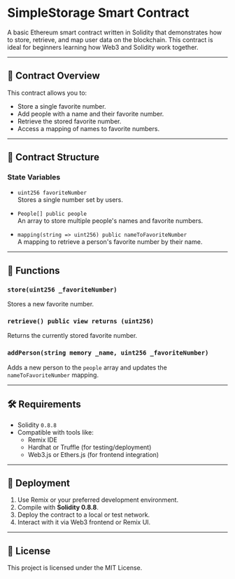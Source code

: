 # SimpleStorage Smart Contract

A basic Ethereum smart contract written in Solidity that demonstrates how to store, retrieve, and map user data on the blockchain. This contract is ideal for beginners learning how Web3 and Solidity work together.

---

## 📜 Contract Overview

This contract allows you to:
- Store a single favorite number.
- Add people with a name and their favorite number.
- Retrieve the stored favorite number.
- Access a mapping of names to favorite numbers.

---

## 🧱 Contract Structure

### State Variables
- `uint256 favoriteNumber`  
  Stores a single number set by users.

- `People[] public people`  
  An array to store multiple people's names and favorite numbers.

- `mapping(string => uint256) public nameToFavoriteNumber`  
  A mapping to retrieve a person's favorite number by their name.

---

## 🔧 Functions

### `store(uint256 _favoriteNumber)`
Stores a new favorite number.

### `retrieve() public view returns (uint256)`
Returns the currently stored favorite number.

### `addPerson(string memory _name, uint256 _favoriteNumber)`
Adds a new person to the `people` array and updates the `nameToFavoriteNumber` mapping.

---

## 🛠 Requirements

- Solidity `0.8.8`
- Compatible with tools like:
  - Remix IDE
  - Hardhat or Truffle (for testing/deployment)
  - Web3.js or Ethers.js (for frontend integration)

---

## 🚀 Deployment

1. Use Remix or your preferred development environment.
2. Compile with **Solidity 0.8.8**.
3. Deploy the contract to a local or test network.
4. Interact with it via Web3 frontend or Remix UI.

---

## 📝 License

This project is licensed under the MIT License.
